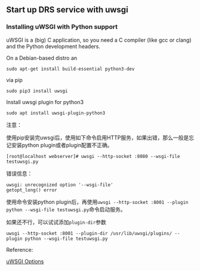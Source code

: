 ## Start up DRS service with uwsgi

### Installing uWSGI with Python support

uWSGI is a (big) C application, so you need a C compiler (like gcc or clang) and the Python development headers.

On a Debian-based distro an

```
sudo apt-get install build-essential python3-dev
```

via pip

```
sudo pip3 install uwsgi
```

Install uwsgi plugin for python3

```
sudo apt install uwsgi-plugin-python3
```

注意：

使用pip安装完uwsgi后，使用如下命令启用HTTP服务，如果出错，那么一般是忘记安装python plugin或者plugin配置不正确。

```
[root@localhost webserver]# uwsgi --http-socket :8080 --wsgi-file testuwsgi.py 
```

错误信息：

```
uwsgi: unrecognized option '--wsgi-file' 
getopt_long() error
```

使用命令安装python plugin后，再使用`uwsgi --http-socket :8001 --plugin python --wsgi-file testuwsgi.py`命令启动服务。

如果还不行，可以试试添加`plugin-dir`参数

```
uwsgi --http-socket :8001 --plugin-dir /usr/lib/uwsgi/plugins/ --plugin python --wsgi-file testuwsgi.py
```

Reference:

[uWSGI Options](https://uwsgi-docs.readthedocs.io/en/latest/Options.html)